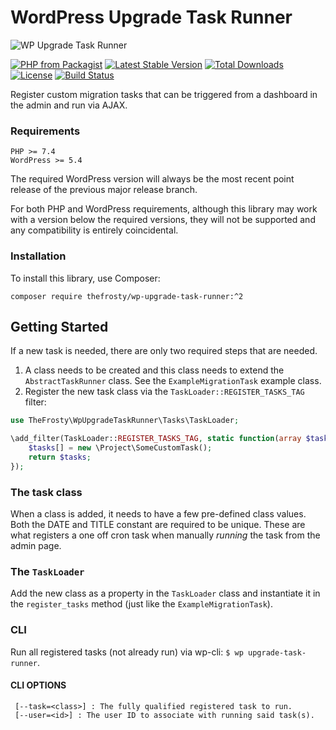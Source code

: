 # WordPress Upgrade Task Runner

![WP Upgrade Task Runner](.github/wp-upgrade-task-runner.jpg?raw=true "Upgrade Task Runner")

[![PHP from Packagist](https://img.shields.io/packagist/php-v/thefrosty/wp-upgrade-task-runner.svg)]()
[![Latest Stable Version](https://img.shields.io/packagist/v/thefrosty/wp-upgrade-task-runner.svg)](https://packagist.org/packages/thefrosty/wp-upgrade-task-runner)
[![Total Downloads](https://img.shields.io/packagist/dt/thefrosty/wp-upgrade-task-runner.svg)](https://packagist.org/packages/thefrosty/wp-upgrade-task-runner)
[![License](https://img.shields.io/packagist/l/thefrosty/wp-upgrade-task-runner.svg)](https://packagist.org/packages/thefrosty/wp-upgrade-task-runner)
[![Build Status](https://travis-ci.org/thefrosty/wp-upgrade-task-runner.svg?branch=master)](https://travis-ci.org/thefrosty/wp-upgrade-task-runner)

Register custom migration tasks that can be triggered from a dashboard in the admin and run via AJAX.

### Requirements

```
PHP >= 7.4
WordPress >= 5.4
```

The required WordPress version will always be the most recent point release of
the previous major release branch.

For both PHP and WordPress requirements, although this library may work with a
version below the required versions, they will not be supported and any
compatibility is entirely coincidental.

### Installation

To install this library, use Composer:

```
composer require thefrosty/wp-upgrade-task-runner:^2
```

## Getting Started

If a new task is needed, there are only two required steps that are needed.

1. A class needs to be created and this class needs to extend the `AbstractTaskRunner`
class. See the `ExampleMigrationTask` example class.
2. Register the new task class via the `TaskLoader::REGISTER_TASKS_TAG` filter:
```php
use TheFrosty\WpUpgradeTaskRunner\Tasks\TaskLoader;

\add_filter(TaskLoader::REGISTER_TASKS_TAG, static function(array $tasks): array {
    $tasks[] = new \Project\SomeCustomTask();
    return $tasks;
});
```

### The task class

When a class is added, it needs to have a few pre-defined class values. Both the DATE and TITLE constant are required
to be unique. These are what registers a one off cron task when manually _running_ the task from the admin page.

### The `TaskLoader`

Add the new class as a property in the `TaskLoader` class and instantiate it in the `register_tasks` method (just like
the `ExampleMigrationTask`).

### CLI

Run all registered tasks (not already run) via wp-cli: `$ wp upgrade-task-runner`.

#### CLI OPTIONS
     [--task=<class>] : The fully qualified registered task to run.
     [--user=<id>] : The user ID to associate with running said task(s).
